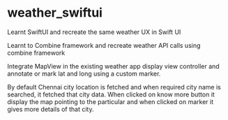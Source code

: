 # weather_swiftui

Learnt SwiftUI and recreate the same weather UX in Swift UI  

Learnt to Combine framework and recreate weather API calls using combine framework 

Integrate MapView in the existing weather app display view controller and annotate or mark lat and long using a custom marker. 

By default Chennai city location is fetched and when required city name is searched, it fetched that city data. When clicked on know more button it  display the map pointing to the particular and when clicked on marker it gives more details of that city.

